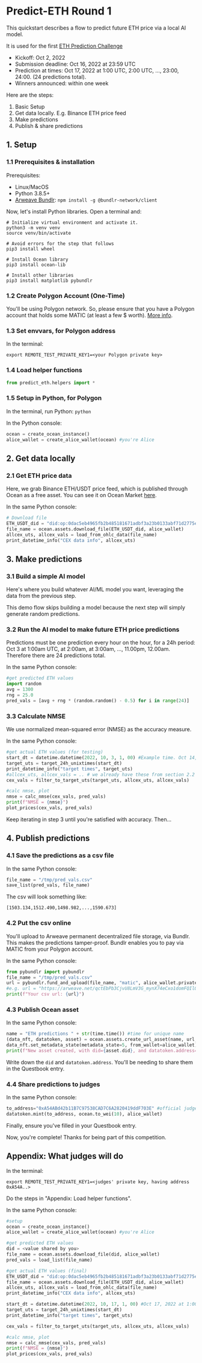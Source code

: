 <!--
Copyright 2023 Ocean Protocol Foundation
SPDX-License-Identifier: Apache-2.0
-->

# Predict-ETH Round 1

This quickstart describes a flow to predict future ETH price via a local AI model.

It is used for the first [ETH Prediction Challenge](https://blog.oceanprotocol.com/ocean-protocol-announces-the-launch-of-the-eth-prediction-challenge-7b1f04cc820e)

- Kickoff: Oct 2, 2022
- Submission deadline: Oct 16, 2022 at 23:59 UTC
- Prediction at times: Oct 17, 2022 at 1:00 UTC, 2:00 UTC, ..., 23:00, 24:00. (24 predictions total). 
- Winners announced: within one week

Here are the steps:

1. Basic Setup
2. Get data locally. E.g. Binance ETH price feed
3. Make predictions
4. Publish & share predictions

## 1. Setup

### 1.1 Prerequisites & installation

Prerequisites:
- Linux/MacOS
- Python 3.8.5+
- [Arweave Bundlr](https://docs.bundlr.network/docs/about/introduction): `npm install -g @bundlr-network/client` 

Now, let's install Python libraries. Open a terminal and:
```console
# Initialize virtual environment and activate it.
python3 -m venv venv
source venv/bin/activate

# Avoid errors for the step that follows
pip3 install wheel

# Install Ocean library
pip3 install ocean-lib

# Install other libraries
pip3 install matplotlib pybundlr
```

### 1.2 Create Polygon Account (One-Time)

You'll be using Polygon network. So, please ensure that you have a Polygon account that holds some MATIC (at least a few $ worth). [More info](https://polygon.technology/matic-token/). 

### 1.3 Set envvars, for Polygon address

In the terminal:
```console
export REMOTE_TEST_PRIVATE_KEY1=<your Polygon private key>
```

### 1.4 Load helper functions

```python
from predict_eth.helpers import *
```

### 1.5 Setup in Python, for Polygon

In the terminal, run Python: `python`

In the Python console:
```python
ocean = create_ocean_instance()
alice_wallet = create_alice_wallet(ocean) #you're Alice
```

## 2. Get data locally

### 2.1 Get ETH price data

Here, we grab Binance ETH/USDT price feed, which is published through Ocean as a free asset. You can see it on Ocean Market [here](https://market.oceanprotocol.com/asset/did:op:0dac5eb4965fb2b485181671adbf3a23b0133abf71d2775eda8043e8efc92d19).

In the same Python console:

```python
# Download file
ETH_USDT_did = "did:op:0dac5eb4965fb2b485181671adbf3a23b0133abf71d2775eda8043e8efc92d19"
file_name = ocean.assets.download_file(ETH_USDT_did, alice_wallet)
allcex_uts, allcex_vals = load_from_ohlc_data(file_name)
print_datetime_info("CEX data info", allcex_uts)
```

## 3.  Make predictions

### 3.1  Build a simple AI model

Here's where you build whatever AI/ML model you want, leveraging the data from the previous step.

This demo flow skips building a model because the next step will simply generate random predictions.

### 3.2  Run the AI model to make future ETH price predictions

Predictions must be one prediction every hour on the hour, for a 24h period: Oct 3 at 1:00am UTC, at 2:00am, at 3:00am, ..., 11.00pm, 12.00am. Therefore there are 24 predictions total.

In the same Python console:
```python
#get predicted ETH values
import random
avg = 1300
rng = 25.0
pred_vals = [avg + rng * (random.random() - 0.5) for i in range(24)]
```

### 3.3 Calculate NMSE

We use normalized mean-squared error (NMSE) as the accuracy measure.

In the same Python console:

```python
#get actual ETH values (for testing)
start_dt = datetime.datetime(2022, 10, 3, 1, 00) #Example time. Oct 14, 2022 at 1:00am
target_uts = target_24h_unixtimes(start_dt)
print_datetime_info("target times", target_uts)
#allcex_uts, allcex_vals = .. # we already have these from section 2.2
cex_vals = filter_to_target_uts(target_uts, allcex_uts, allcex_vals)

#calc nmse, plot
nmse = calc_nmse(cex_vals, pred_vals)
print(f"NMSE = {nmse}")
plot_prices(cex_vals, pred_vals)
```

Keep iterating in step 3 until you're satisfied with accuracy. Then...

## 4.  Publish predictions

### 4.1 Save the predictions as a csv file

In the same Python console:
```python
file_name = "/tmp/pred_vals.csv"
save_list(pred_vals, file_name)
```

The csv will look something like:

```text
[1503.134,1512.490,1498.982,...,1590.673]
```

### 4.2 Put the csv online

You'll upload to Arweave permanent decentralized file storage, via Bundlr. This makes the predictions tamper-proof. Bundlr enables you to pay via MATIC from your Polygon account.

In the same Python console:
```python
from pybundlr import pybundlr
file_name = "/tmp/pred_vals.csv"
url = pybundlr.fund_and_upload(file_name, "matic", alice_wallet.private_key)
#e.g. url = "https://arweave.net/qctEbPb3CjvU8LmV3G_mynX74eCxo1domFQIlOBH1xU"
print(f"Your csv url: {url}")
```

### 4.3 Publish Ocean asset

In the same Python console:
```python
name = "ETH predictions " + str(time.time()) #time for unique name
(data_nft, datatoken, asset) = ocean.assets.create_url_asset(name, url, alice_wallet, wait_for_aqua=False)
data_nft.set_metadata_state(metadata_state=5, from_wallet=alice_wallet)
print(f"New asset created, with did={asset.did}, and datatoken.address={datatoken.address}")
```

Write down the `did` and `datatoken.address`. You'll be needing to share them in the Questbook entry.

### 4.4 Share predictions to judges

In the same Python console:
```python
to_address="0xA54ABd42b11B7C97538CAD7C6A2820419ddF703E" #official judges address
datatoken.mint(to_address, ocean.to_wei(10), alice_wallet)
```

Finally, ensure you've filled in your Questbook entry.

Now, you're complete! Thanks for being part of this competition.


## Appendix: What judges will do

In the terminal:
```console
export REMOTE_TEST_PRIVATE_KEY1=<judges' private key, having address 0xA54A..>
```

Do the steps in "Appendix: Load helper functions".

In the same Python console:
```python
#setup
ocean = create_ocean_instance()
alice_wallet = create_alice_wallet(ocean) #you're Alice

#get predicted ETH values
did = <value shared by you>
file_name = ocean.assets.download_file(did, alice_wallet)
pred_vals = load_list(file_name)

#get actual ETH values (final)
ETH_USDT_did = "did:op:0dac5eb4965fb2b485181671adbf3a23b0133abf71d2775eda8043e8efc92d19"
file_name = ocean.assets.download_file(ETH_USDT_did, alice_wallet)
allcex_uts, allcex_vals = load_from_ohlc_data(file_name)
print_datetime_info("CEX data info", allcex_uts)

start_dt = datetime.datetime(2022, 10, 17, 1, 00) #Oct 17, 2022 at 1:00am
target_uts = target_24h_unixtimes(start_dt)
print_datetime_info("target times", target_uts)

cex_vals = filter_to_target_uts(target_uts, allcex_uts, allcex_vals)

#calc nmse, plot
nmse = calc_nmse(cex_vals, pred_vals)
print(f"NMSE = {nmse}")
plot_prices(cex_vals, pred_vals)
```

